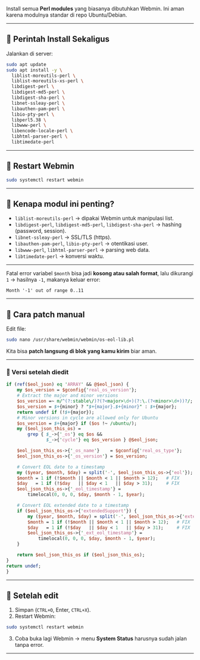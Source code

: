 Install semua **Perl modules** yang biasanya dibutuhkan Webmin.
Ini aman karena modulnya standar di repo Ubuntu/Debian.

---

## 🔹 Perintah Install Sekaligus

Jalankan di server:

```bash
sudo apt update
sudo apt install -y \
  liblist-moreutils-perl \
  liblist-moreutils-xs-perl \
  libdigest-perl \
  libdigest-md5-perl \
  libdigest-sha-perl \
  libnet-ssleay-perl \
  libauthen-pam-perl \
  libio-pty-perl \
  libperl5.38 \
  libwww-perl \
  libencode-locale-perl \
  libhtml-parser-perl \
  libtimedate-perl
```

---

## 🔹 Restart Webmin

```bash
sudo systemctl restart webmin
```

---

## 🔹 Kenapa modul ini penting?

* `liblist-moreutils-perl` → dipakai Webmin untuk manipulasi list.
* `libdigest-perl`, `libdigest-md5-perl`, `libdigest-sha-perl` → hashing (password, session).
* `libnet-ssleay-perl` → SSL/TLS (https).
* `libauthen-pam-perl`, `libio-pty-perl` → otentikasi user.
* `libwww-perl`, `libhtml-parser-perl` → parsing web data.
* `libtimedate-perl` → konversi waktu.

---



Fatal error variabel `$month` bisa jadi **kosong atau salah format**, lalu dikurangi `1` → hasilnya `-1`, makanya keluar error:

```
Month '-1' out of range 0..11
```

---

## 🔧 Cara patch manual

Edit file:

```bash
sudo nano /usr/share/webmin/webmin/os-eol-lib.pl
```

Kita bisa **patch langsung di blok yang kamu kirim** biar aman.

---

### 🔧 Versi setelah diedit

```perl
if (ref($eol_json) eq 'ARRAY' && @$eol_json) {
    my $os_version = $gconfig{'real_os_version'};
    # Extract the major and minor versions
    $os_version =~ m/^(?:stable\/)?(?<major>\d+)(?:\.(?<minor>\d+))?/;
    $os_version = $+{minor} ? "$+{major}.$+{minor}" : $+{major};
    return undef if (!$+{major});
    # Minor versions in cycle are allowed only for Ubuntu
    $os_version = $+{major} if ($os !~ /ubuntu/);
    my ($eol_json_this_os) =
        grep { $_->{'_os'} eq $os &&
               $_->{'cycle'} eq $os_version } @$eol_json;

    $eol_json_this_os->{'_os_name'}    = $gconfig{'real_os_type'};
    $eol_json_this_os->{'_os_version'} = $os_version;

    # Convert EOL date to a timestamp
    my ($year, $month, $day) = split('-', $eol_json_this_os->{'eol'});
    $month = 1 if (!$month || $month < 1 || $month > 12);   # FIX
    $day   = 1 if (!$day   || $day < 1   || $day > 31);     # FIX
    $eol_json_this_os->{'_eol_timestamp'} =
        timelocal(0, 0, 0, $day, $month - 1, $year);

    # Convert EOL extended date to a timestamp
    if ($eol_json_this_os->{'extendedSupport'}) {
        my ($year, $month, $day) = split('-', $eol_json_this_os->{'extendedSupport'});
        $month = 1 if (!$month || $month < 1 || $month > 12);   # FIX
        $day   = 1 if (!$day   || $day < 1   || $day > 31);     # FIX
        $eol_json_this_os->{'_ext_eol_timestamp'} =
            timelocal(0, 0, 0, $day, $month - 1, $year);
    }

    return $eol_json_this_os if ($eol_json_this_os);
}
return undef;
}
```

---

## 🔄 Setelah edit

1. Simpan (`CTRL+O`, Enter, `CTRL+X`).
2. Restart Webmin:

```bash
sudo systemctl restart webmin
```

3. Coba buka lagi Webmin → menu **System Status** harusnya sudah jalan tanpa error.

---
